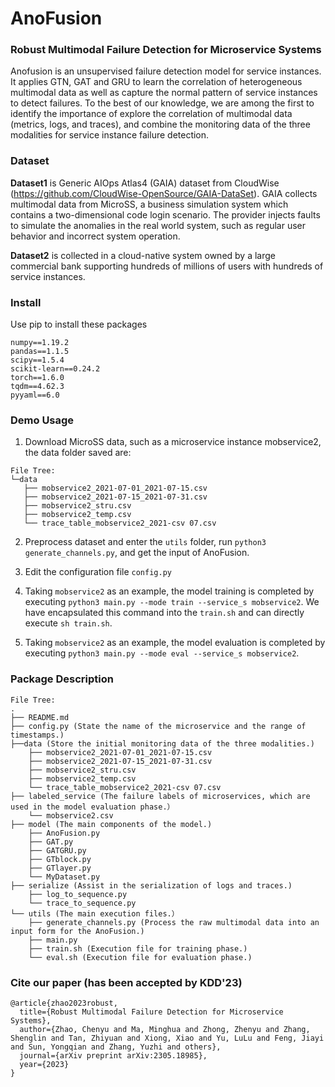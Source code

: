 # AnoFusion

### Robust Multimodal Failure Detection for Microservice Systems

Anofusion is an unsupervised failure detection model for service instances. It applies GTN, GAT and GRU to learn the correlation of heterogeneous multimodal data as well as capture the normal pattern of service instances to detect failures. To the best of our knowledge, we are among the first to identify the importance of explore the correlation of multimodal data (metrics, logs, and traces), and combine the monitoring data of the three modalities for service instance failure detection.

### Dataset

**Dataset1** is Generic AIOps Atlas4 (GAIA) dataset from CloudWise (https://github.com/CloudWise-OpenSource/GAIA-DataSet). GAIA collects multimodal data from MicroSS, a business simulation system which contains a two-dimensional code login scenario. The provider injects faults to simulate the anomalies in the real world system, such as regular user behavior and incorrect system operation. 

**Dataset2** is collected in a cloud-native system owned by a large commercial bank supporting hundreds of millions of users with hundreds of service instances.

### Install
Use pip to install these packages
```
numpy==1.19.2
pandas==1.1.5
scipy==1.5.4
scikit-learn==0.24.2
torch==1.6.0
tqdm==4.62.3
pyyaml==6.0
```

### Demo Usage

1. Download MicroSS data, such as a microservice instance mobservice2, the data folder saved are:
```
File Tree:
└─data
   ├── mobservice2_2021-07-01_2021-07-15.csv
   ├── mobservice2_2021-07-15_2021-07-31.csv
   ├── mobservice2_stru.csv
   ├── mobservice2_temp.csv
   └── trace_table_mobservice2_2021-csv 07.csv
```

2. Preprocess dataset and enter the `utils` folder, run `python3 generate_channels.py`, and get the input of AnoFusion.

3. Edit the configuration file `config.py`
4. Taking `mobservice2` as an example, the model training is completed by executing `python3 main.py --mode train --service_s mobservice2`. We have encapsulated this command into the `train.sh` and can directly execute `sh train.sh`.
5. Taking `mobservice2` as an example, the model evaluation is completed by executing `python3 main.py --mode eval --service_s mobservice2`.

### Package Description
```
File Tree:
.
├── README.md
├── config.py (State the name of the microservice and the range of timestamps.)
├──data (Store the initial monitoring data of the three modalities.)
    ├── mobservice2_2021-07-01_2021-07-15.csv
    ├── mobservice2_2021-07-15_2021-07-31.csv
    ├── mobservice2_stru.csv
    ├── mobservice2_temp.csv
    └── trace_table_mobservice2_2021-csv 07.csv
├── labeled_service (The failure labels of microservices, which are used in the model evaluation phase.）
    └── mobservice2.csv
├── model (The main components of the model.)
    ├── AnoFusion.py
    ├── GAT.py
    ├── GATGRU.py
    ├── GTblock.py
    ├── GTlayer.py
    └── MyDataset.py
├── serialize (Assist in the serialization of logs and traces.)
    ├── log_to_sequence.py
    └── trace_to_sequence.py
└── utils (The main execution files.）
    ├── generate_channels.py (Process the raw multimodal data into an input form for the AnoFusion.)
    ├── main.py
    ├── train.sh (Execution file for training phase.)
    └── eval.sh (Execution file for evaluation phase.)
```

### Cite our paper (has been accepted by KDD'23)
```
@article{zhao2023robust,
  title={Robust Multimodal Failure Detection for Microservice Systems},
  author={Zhao, Chenyu and Ma, Minghua and Zhong, Zhenyu and Zhang, Shenglin and Tan, Zhiyuan and Xiong, Xiao and Yu, LuLu and Feng, Jiayi and Sun, Yongqian and Zhang, Yuzhi and others},
  journal={arXiv preprint arXiv:2305.18985},
  year={2023}
}
```
